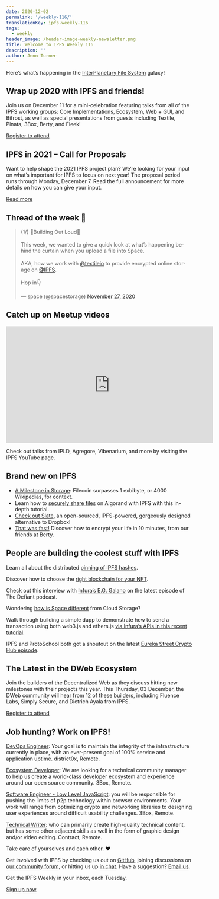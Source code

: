 ```yaml
---
date: 2020-12-02
permalink: '/weekly-116/'
translationKey: ipfs-weekly-116
tags:
  - weekly
header_image: /header-image-weekly-newsletter.png
title: Welcome to IPFS Weekly 116
description: ''
author: Jenn Turner
---
```


Here’s what’s happening in the [InterPlanetary File System](https://ipfs.io/) galaxy!

## Wrap up 2020 with IPFS and friends!

Join us on December 11 for a mini-celebration featuring talks from all of the IPFS working groups: Core Implementations, Ecosystem, Web + GUI, and Bifrost, as well as special presentations from guests including Textile, Pinata, 3Box, Berty, and Fleek!

[Register to attend](https://www.meetup.com/San-Francisco-IPFS/events/274910985/)

## IPFS in 2021 – Call for Proposals

Want to help shape the 2021 IPFS project plan? We’re looking for your input on what’s important for IPFS to focus on next year! The proposal period runs through Monday, December 7. Read the full announcement for more details on how you can give your input.

[Read more](https://blog.ipfs.eth.link/2020-11-19-community-rfp/)

## Thread of the week 🧵

<blockquote class="twitter-tweet"><p lang="en" dir="ltr">(1/) 🧰Building Out Loud🧰<br><br>This week, we wanted to give a quick look at what’s happening behind the curtain when you upload a file into Space.<br><br>AKA, how we work with <a href="https://twitter.com/textileio?ref_src=twsrc%5Etfw">@textileio</a> to provide encrypted online storage on <a href="https://twitter.com/IPFS?ref_src=twsrc%5Etfw">@IPFS</a>.<br><br>Hop in👇</p>&mdash; space (@spacestorage) <a href="https://twitter.com/spacestorage/status/1332323787451363331?ref_src=twsrc%5Etfw">November 27, 2020</a></blockquote>

## Catch up on Meetup videos

<iframe width="560" height="315" src="https://www.youtube.com/embed/9o4la__zi_A" frameborder="0" allow="accelerometer; autoplay; clipboard-write; encrypted-media; gyroscope; picture-in-picture" allowfullscreen></iframe>

Check out talks from IPLD, Agregore, Vibenarium, and more by visiting the IPFS YouTube page.

## Brand new on IPFS

- [A Milestone in Storage](https://filecoin.io/blog/one-exbibyte/): Filecoin surpasses 1 exbibyte, or 4000 Wikipedias, for context.
- Learn how to [securely share files](https://developer.algorand.org/solutions/securely-share-files-algorand-ipfs/) on Algorand with IPFS with this in-depth tutorial.
- [Check out Slate](https://slate.host/), an open-sourced, IPFS-powered, gorgeously designed alternative to Dropbox!
- [That was fast!](https://berty.tech/blog/encrypt-your-life/) Discover how to encrypt your life in 10 minutes, from our friends at Berty.

## People are building the coolest stuff with IPFS

Learn all about the distributed [pinning of IPFS hashes](https://medium.com/avado-node/distributed-pinning-of-ipfs-hashes-a6a977f980d3).

Discover how to choose the [right blockchain for your NFT](https://medium.com/phantasticphantasma/choosing-the-right-blockchain-for-your-nft-d1df2bebae91).

Check out this interview with [Infura’s E.G. Galano](https://anchor.fm/thedefiant/episodes/This-Boom-Feels-Organic-Traffics-Not-Coming-Out-of-The-Blue-Like-With-ICOs-in-2017-Infuras-EG-Galano-en61ig) on the latest episode of The Defiant podcast.

Wondering [how is Space different](https://blog.space.storage/posts/how-is-space-different-from-cloud-storage) from Cloud Storage?

Walk through building a simple dapp to demonstrate how to send a transaction using both web3.js and ethers.js [via Infura’s APIs in this recent tutorial](https://blog.infura.io/ethereum-javascript-libraries-web3-js-vs-ethers-js-part-ii/).

IPFS and ProtoSchool both got a shoutout on the latest [Eureka Street Crypto Hub episode](https://www.youtube.com/watch?v=Ar4GEeGzSC4&feature=emb_logo).

## The Latest in the DWeb Ecosystem

Join the builders of the Decentralized Web as they discuss hitting new milestones with their projects this year. This Thursday, 03 December, the DWeb community will hear from 12 of these builders, including Fluence Labs, Simply Secure, and Dietrich Ayala from IPFS.

[Register to attend](https://www.eventbrite.com/e/dweb-meetup-december-2020-the-latest-in-the-dweb-ecosystem-tickets-130047907793)

## Job hunting? Work on IPFS!

[DevOps Engineer](https://remoteok.io/remote-jobs/100451-remote-devops-engineer-district0x): Your goal is to maintain the integrity of the infrastructure currently in place, with an ever-present goal of 100% service and application uptime. district0x, Remote.

[Ecosystem Developer](https://jobs.lever.co/3box/ec1093c5-ed31-483c-b1b3-49b07bd0bd2e): We are looking for a technical community manager to help us create a world-class developer ecosystem and experience around our open source community. 3Box, Remote.

[Software Engineer - Low Level JavaScript](https://jobs.lever.co/3box/95b18be5-f42b-4fe2-a51c-1908612f29c0): you will be responsible for pushing the limits of p2p technology within browser environments. Your work will range from optimizing crypto and networking libraries to designing user experiences around difficult usability challenges. 3Box, Remote.

[Technical Writer](https://authenticjobs.com/job/3006/textile-devops-or-sre/): who can primarily create high-quality technical content, but has some other adjacent skills as well in the form of graphic design and/or video editing. Contract, Remote.

Take care of yourselves and each other. ❤️

Get involved with IPFS by checking us out on [GitHub](https://github.com/ipfs), joining discussions on [our community forum](https://discuss.ipfs.io/), or hitting us up [in chat](https://riot.im/app/#/room/#ipfs:matrix.org). Have a suggestion? [Email us](mailto:newsletter@ipfs.io).

Get the IPFS Weekly in your inbox, each Tuesday.

<p><a href="https://ipfs.us4.list-manage.com/subscribe?u=25473244c7d18b897f5a1ff6b&amp;id=cad54b2230" class="button button-primary">Sign up now</a></p>
